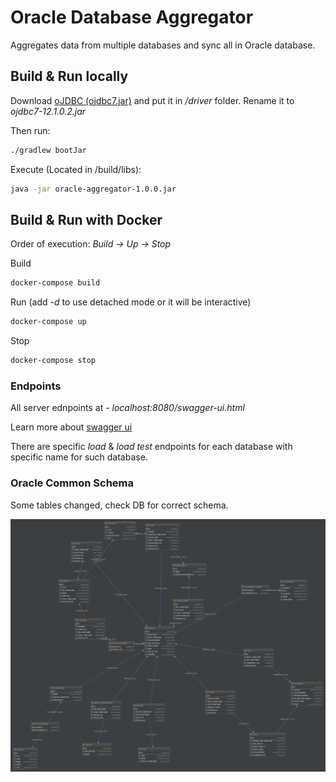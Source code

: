 # Oracle Database Aggregator

Aggregates data from multiple databases and sync all in Oracle database.

## Build & Run locally

Download [oJDBC (ojdbc7.jar)](https://www.oracle.com/technetwork/database/features/jdbc/jdbc-drivers-12c-download-1958347.html) and put it in */driver* folder.
Rename it to *ojdbc7-12.1.0.2.jar*

Then run:
```bash
./gradlew bootJar
```

Execute (Located in /build/libs):
```bash
java -jar oracle-aggregator-1.0.0.jar
```

## Build & Run with Docker

Order of execution: *Build -> Up -> Stop*

Build
```bash
docker-compose build
```

Run (add *-d* to use detached mode or it will be interactive)
```bash
docker-compose up
```

Stop
```bash
docker-compose stop
```

### Endpoints

All server ednpoints at - *localhost:8080/swagger-ui.html*

Learn more about [swagger ui](https://swagger.io/tools/swagger-ui/)

There are specific *load* & *load test* endpoints for each database with specific name for such database.

### Oracle Common Schema
Some tables changed, check DB for correct schema.

![](doc/schema_common.png)